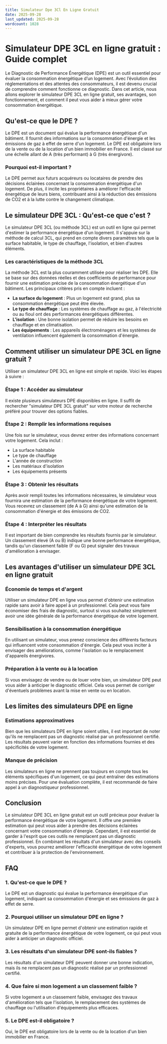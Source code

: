 ```yaml
---
title: Simulateur Dpe 3Cl En Ligne Gratuit
date: 2025-09-28
last_updated: 2025-09-28
wordcount: 1028
---
```


# Simulateur DPE 3CL en ligne gratuit : Guide complet

Le Diagnostic de Performance Énergétique (DPE) est un outil essentiel pour évaluer la consommation énergétique d’un logement. Avec l’évolution des réglementations et des attentes des consommateurs, il est devenu crucial de comprendre comment fonctionne ce diagnostic. Dans cet article, nous allons explorer le simulateur DPE 3CL en ligne gratuit, ses avantages, son fonctionnement, et comment il peut vous aider à mieux gérer votre consommation énergétique.

## Qu'est-ce que le DPE ?

Le DPE est un document qui évalue la performance énergétique d'un bâtiment. Il fournit des informations sur la consommation d'énergie et les émissions de gaz à effet de serre d'un logement. Le DPE est obligatoire lors de la vente ou de la location d'un bien immobilier en France. Il est classé sur une échelle allant de A (très performant) à G (très énergivore).

### Pourquoi est-il important ?

Le DPE permet aux futurs acquéreurs ou locataires de prendre des décisions éclairées concernant la consommation énergétique d'un logement. De plus, il incite les propriétaires à améliorer l'efficacité énergétique de leurs biens, contribuant ainsi à la réduction des émissions de CO2 et à la lutte contre le changement climatique.

## Le simulateur DPE 3CL : Qu'est-ce que c'est ?

Le simulateur DPE 3CL (ou méthode 3CL) est un outil en ligne qui permet d'estimer la performance énergétique d'un logement. Il s'appuie sur la méthode de calcul 3CL, qui prend en compte divers paramètres tels que la surface habitable, le type de chauffage, l'isolation, et bien d'autres éléments.

### Les caractéristiques de la méthode 3CL

La méthode 3CL est la plus couramment utilisée pour réaliser les DPE. Elle se base sur des données réelles et des coefficients de performance pour fournir une estimation précise de la consommation énergétique d'un bâtiment. Les principaux critères pris en compte incluent :

- **La surface du logement** : Plus un logement est grand, plus sa consommation énergétique peut être élevée.
- **Le type de chauffage** : Les systèmes de chauffage au gaz, à l'électricité ou au fioul ont des performances énergétiques différentes.
- **L'isolation** : Une bonne isolation permet de réduire les besoins en chauffage et en climatisation.
- **Les équipements** : Les appareils électroménagers et les systèmes de ventilation influencent également la consommation d'énergie.

## Comment utiliser un simulateur DPE 3CL en ligne gratuit ?

Utiliser un simulateur DPE 3CL en ligne est simple et rapide. Voici les étapes à suivre :

### Étape 1 : Accéder au simulateur

Il existe plusieurs simulateurs DPE disponibles en ligne. Il suffit de rechercher "simulateur DPE 3CL gratuit" sur votre moteur de recherche préféré pour trouver des options fiables.

### Étape 2 : Remplir les informations requises

Une fois sur le simulateur, vous devrez entrer des informations concernant votre logement. Cela inclut :

- La surface habitable
- Le type de chauffage
- L'année de construction
- Les matériaux d'isolation
- Les équipements présents

### Étape 3 : Obtenir les résultats

Après avoir rempli toutes les informations nécessaires, le simulateur vous fournira une estimation de la performance énergétique de votre logement. Vous recevrez un classement (de A à G) ainsi qu'une estimation de la consommation d'énergie et des émissions de CO2.

### Étape 4 : Interpréter les résultats

Il est important de bien comprendre les résultats fournis par le simulateur. Un classement élevé (A ou B) indique une bonne performance énergétique, tandis qu'un classement faible (F ou G) peut signaler des travaux d'amélioration à envisager.

## Les avantages d'utiliser un simulateur DPE 3CL en ligne gratuit

### Économie de temps et d'argent

Utiliser un simulateur DPE en ligne vous permet d'obtenir une estimation rapide sans avoir à faire appel à un professionnel. Cela peut vous faire économiser des frais de diagnostic, surtout si vous souhaitez simplement avoir une idée générale de la performance énergétique de votre logement.

### Sensibilisation à la consommation énergétique

En utilisant un simulateur, vous prenez conscience des différents facteurs qui influencent votre consommation d'énergie. Cela peut vous inciter à envisager des améliorations, comme l'isolation ou le remplacement d'appareils énergivores.

### Préparation à la vente ou à la location

Si vous envisagez de vendre ou de louer votre bien, un simulateur DPE peut vous aider à anticiper le diagnostic officiel. Cela vous permet de corriger d'éventuels problèmes avant la mise en vente ou en location.

## Les limites des simulateurs DPE en ligne

### Estimations approximatives

Bien que les simulateurs DPE en ligne soient utiles, il est important de noter qu'ils ne remplacent pas un diagnostic réalisé par un professionnel certifié. Les résultats peuvent varier en fonction des informations fournies et des spécificités de votre logement.

### Manque de précision

Les simulateurs en ligne ne prennent pas toujours en compte tous les éléments spécifiques d'un logement, ce qui peut entraîner des estimations moins précises. Pour une évaluation complète, il est recommandé de faire appel à un diagnostiqueur professionnel.

## Conclusion

Le simulateur DPE 3CL en ligne gratuit est un outil précieux pour évaluer la performance énergétique de votre logement. Il offre une première estimation qui peut vous aider à prendre des décisions éclairées concernant votre consommation d'énergie. Cependant, il est essentiel de garder à l'esprit que ces outils ne remplacent pas un diagnostic professionnel. En combinant les résultats d'un simulateur avec des conseils d'experts, vous pourrez améliorer l'efficacité énergétique de votre logement et contribuer à la protection de l'environnement.

## FAQ

### 1. Qu'est-ce que le DPE ?

Le DPE est un diagnostic qui évalue la performance énergétique d'un logement, indiquant sa consommation d'énergie et ses émissions de gaz à effet de serre.

### 2. Pourquoi utiliser un simulateur DPE en ligne ?

Un simulateur DPE en ligne permet d'obtenir une estimation rapide et gratuite de la performance énergétique de votre logement, ce qui peut vous aider à anticiper un diagnostic officiel.

### 3. Les résultats d'un simulateur DPE sont-ils fiables ?

Les résultats d'un simulateur DPE peuvent donner une bonne indication, mais ils ne remplacent pas un diagnostic réalisé par un professionnel certifié.

### 4. Que faire si mon logement a un classement faible ?

Si votre logement a un classement faible, envisagez des travaux d'amélioration tels que l'isolation, le remplacement des systèmes de chauffage ou l'utilisation d'équipements plus efficaces.

### 5. Le DPE est-il obligatoire ?

Oui, le DPE est obligatoire lors de la vente ou de la location d'un bien immobilier en France.